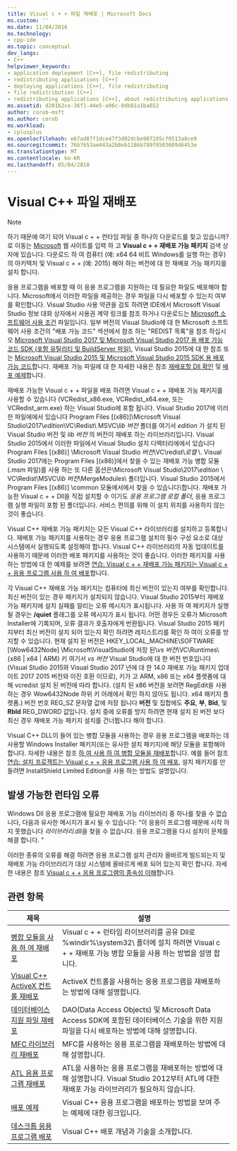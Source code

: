 ```yaml
---
title: Visual c + + 파일 재배포 | Microsoft Docs
ms.custom: ''
ms.date: 11/04/2016
ms.technology:
- cpp-ide
ms.topic: conceptual
dev_langs:
- C++
helpviewer_keywords:
- application deployment [C++], file redistributing
- redistributing applications [C++]
- deploying applications [C++], file redistributing
- file redistribution [C++]
- redistributing applications [C++], about redistributing applications
ms.assetid: d201b2ce-36f1-44e5-a96c-0db81a1ba652
author: corob-msft
ms.author: corob
ms.workload:
- cplusplus
ms.openlocfilehash: e67ad87f1dce47f3d02dcbe907285cf0513a8ce9
ms.sourcegitcommit: 76b7653ae443a2b8eb1186b789f8503609d6453e
ms.translationtype: MT
ms.contentlocale: ko-KR
ms.lasthandoff: 05/04/2018
---
```

# <a name="redistributing-visual-c-files"></a>Visual C++ 파일 재배포

> [!NOTE]
> 하기 때문에 여기 되어 Visual c + + 런타임 파일 중 하나의 다운로드를 찾고 있습니까? 로 이동는 [Microsoft](http://www.microsoft.com/) 웹 사이트를 입력 하 고 **Visual c + + 재배포 가능 패키지** 검색 상자에 있습니다. 다운로드 하 여 컴퓨터 (예: x64 64 비트 Windows를 실행 하는 경우)의 아키텍처 및 Visual c + + (예: 2015) 해야 하는 버전에 대 한 재배포 가능 패키지를 설치 합니다.

응용 프로그램을 배포할 때 이 응용 프로그램을 지원하는 데 필요한 파일도 배포해야 합니다. Microsoft에서 이러한 파일을 제공하는 경우 파일을 다시 배포할 수 있는지 여부를 확인합니다. Visual Studio 사용 약관을 검토 하려면 IDE에서 Microsoft Visual Studio 정보 대화 상자에서 사용권 계약 링크를 참조 하거나 다운로드는 [Microsoft 소프트웨어 사용 조건](http://go.microsoft.com/fwlink/p/?LinkId=831114) 파일입니다. 일부 버전의 Visual Studio에 대 한 Microsoft 소프트웨어 사용 조건의 "배포 가능 코드" 섹션에서 참조 하는 "REDIST 목록"을 참조 하십시오 [Microsoft Visual Studio 2017 및 Microsoft Visual Studio 2017 용 배포 가능 코드 SDK (포함 유틸리티 및 BuildServer 파일)](http://go.microsoft.com/fwlink/p/?LinkId=823098), Visual Studio 2015에 대 한 참조 또는 [Microsoft Visual Studio 2015 및 Microsoft Visual Studio 2015 SDK 용 배포 가능 코드](http://go.microsoft.com/fwlink/p/?LinkId=523763)합니다. 재배포 가능 파일에 대 한 자세한 내용은 참조 [재배포할 Dll 확인](../ide/determining-which-dlls-to-redistribute.md) 및 [배포 예제](../ide/deployment-examples.md)합니다.

재배포 가능한 Visual c + + 파일을 배포 하려면 Visual c + + 재배포 가능 패키지를 사용할 수 있습니다 (VCRedist\_x86.exe, VCRedist\_x64.exe, 또는 VCRedist\_arm.exe) 하는 Visual Studio에 포함 됩니다. Visual Studio 2017에 이러한 파일에에서 있습니다 Program Files [(x86)]\\Microsoft Visual Studio\\2017\\_edition_\\VC\\Redist\\ MSVC\\_lib 버전_ 폴더를 여기서 _edition_ 가 설치 된 Visual Studio 버전 및 _lib 버전_ 의 버전이 재배포 하는 라이브러리입니다. Visual Studio 2015에서 이러한 파일에서 Visual Studio 설치 디렉터리에에서 있습니다 Program Files [(x86)] \Microsoft Visual Studio *버전*\VC\redist\\*로캘* \\. Visual Studio 2017에는 Program Files [(x86)]에서 찾을 수 있는 재배포 가능 병합 모듈 (.msm 파일)를 사용 하는 또 다른 옵션은\\Microsoft Visual Studio\\2017\\_edition_ \\ VC\\Redist\\MSVC\\_lib 버전_\\MergeModules\\ 폴더입니다. Visual Studio 2015에서 Program Files [(x86)] \common 모듈에서에서 찾을 수 있습니다\\합니다. 재배포 가능한 Visual c + + Dll을 직접 설치할 수 이기도 *응용 프로그램 로컬 폴더*, 응용 프로그램 실행 파일이 포함 된 폴더입니다. 서비스 편의를 위해 이 설치 위치를 사용하지 않는 것이 좋습니다.

Visual C++ 재배포 가능 패키지는 모든 Visual C++ 라이브러리를 설치하고 등록합니다. 재배포 가능 패키지를 사용하는 경우 응용 프로그램 설치의 필수 구성 요소로 대상 시스템에서 실행되도록 설정해야 합니다. Visual C++ 라이브러리의 자동 업데이트를 사용하기 때문에 이러한 배포 패키지를 사용하는 것이 좋습니다. 이러한 패키지를 사용 하는 방법에 대 한 예제를 보려면 [연습: Visual c + + 재배포 가능 패키지는 Visual c + + 응용 프로그램 사용 하 여 배포](../ide/deploying-visual-cpp-application-by-using-the-vcpp-redistributable-package.md)합니다.

각 Visual C++ 재배포 가능 패키지는 컴퓨터에 최신 버전이 있는지 여부를 확인합니다. 최신 버전이 있는 경우 패키지가 설치되지 않습니다. Visual Studio 2015부터 재배포 가능 패키지에 설치 실패를 알리는 오류 메시지가 표시됩니다. 사용 하 여 패키지가 실행 될 경우는 **/quiet** 플래그를 오류 메시지가 표시 됩니다. 어떤 경우든 오류가 Microsoft Installer에 기록되며, 오류 결과가 호출자에게 반환됩니다. Visual Studio 2015 패키지부터 최신 버전이 설치 되어 있는지 확인 하려면 레지스트리를 확인 하 여이 오류를 방지할 수 있습니다. 현재 설치 된 버전은 HKEY_LOCAL_MACHINE\SOFTWARE [\Wow6432Node] \Microsoft\VisualStudio에 저장 된\\_vs 버전_\VC\Runtimes\\{x86 | x64 | ARM} 키 여기서 _vs 버전_ Visual Studio에 대 한 버전 번호입니다 (Visual Studio 2015와 Visual Studio 2017 년에 대 한 14.0 재배포 가능 패키지 업데이트 2017 2015 버전와 이진 호환 이므로), 키가 고 ARM, x86 또는 x64 플랫폼에 대해 vcredist 설치 된 버전에 따라 합니다. (설치 된 x86 버전을 보려면 RegEdit을 사용 하는 경우 Wow6432Node 하위 키 아래에서 확인 하지 않아도 됩니다. x64 패키지 플랫폼.) 버전 번호 REG_SZ 문자열 값에 저장 됩니다 **버전** 및 집합에도 **주요**, **부**, **Bld**, 및 **Rbld** REG_DWORD 값입니다. 설치 중에 오류를 방지 하려면 현재 설치 된 버전 보다 최신 경우 재배포 가능 패키지 설치를 건너뜁니다 해야 합니다.

Visual C++ DLL이 들어 있는 병합 모듈을 사용하는 경우 응용 프로그램을 배포하는 데 사용할 Windows Installer 패키지(또는 유사한 설치 패키지)에 해당 모듈을 포함해야 합니다. 자세한 내용은 참조 [하 여 사용 하 여 병합 모듈을 재배포](../ide/redistributing-components-by-using-merge-modules.md)합니다. 예를 들어 참조 [연습: 설치 프로젝트는 Visual c + + 응용 프로그램 사용 하 여 배포](../ide/walkthrough-deploying-a-visual-cpp-application-by-using-a-setup-project.md), 설치 패키지를 만들려면 InstallShield Limited Edition을 사용 하는 방법도 설명입니다.

## <a name="potential-run-time-errors"></a>발생 가능한 런타임 오류

Windows Dll 응용 프로그램에 필요한 재배포 가능 라이브러리 중 하나를 찾을 수 없습니다, 다음과 유사한 메시지가 표시 될 수 있습니다: "이 응용이 프로그램 때문에 시작 하지 못했습니다 *라이브러리*.dll을 찾을 수 없습니다. 응용 프로그램을 다시 설치이 문제를 해결 합니다. "

이러한 종류의 오류를 해결 하려면 응용 프로그램 설치 관리자 올바르게 빌드되는지 및 재배포 가능 라이브러리가 대상 시스템에 올바르게 배포 되어 있는지 확인 합니다. 자세한 내용은 참조 [Visual c + + 응용 프로그램의 종속성 이해](../ide/understanding-the-dependencies-of-a-visual-cpp-application.md)합니다.

## <a name="related-topics"></a>관련 항목

|제목|설명|
|-----------|-----------------|
|[병합 모듈을 사용 하 여 재배포](../ide/redistributing-components-by-using-merge-modules.md)|Visual c + + 런타임 라이브러리를 공유 Dll로 %windir%\system32\ 폴더에 설치 하려면 Visual c + + 재배포 가능 병합 모듈을 사용 하는 방법을 설명 합니다.|
|[Visual C++ ActiveX 컨트롤 재배포](../ide/redistributing-visual-cpp-activex-controls.md)|ActiveX 컨트롤을 사용하는 응용 프로그램을 재배포하는 방법에 대해 설명합니다.|
|[데이터베이스 지원 파일 재배포](../ide/redistributing-database-support-files.md)|DAO(Data Access Objects) 및 Microsoft Data Access SDK에 포함된 데이터베이스 기술을 위한 지원 파일을 다시 배포하는 방법에 대해 설명합니다.|
|[MFC 라이브러리 재배포](../ide/redistributing-the-mfc-library.md)|MFC를 사용하는 응용 프로그램을 재배포하는 방법에 대해 설명합니다.|
|[ATL 응용 프로그램 재배포](../ide/redistributing-an-atl-application.md)|ATL을 사용하는 응용 프로그램을 재배포하는 방법에 대해 설명합니다. Visual Studio 2012부터 ATL에 대한 재배포 가능 라이브러리가 필요하지 않습니다.|
|[배포 예제](../ide/deployment-examples.md)|Visual C++ 응용 프로그램을 배포하는 방법을 보여 주는 예제에 대한 링크입니다.|
|[데스크톱 응용 프로그램 배포](../ide/deploying-native-desktop-applications-visual-cpp.md)|Visual C++ 배포 개념과 기술을 소개합니다.|